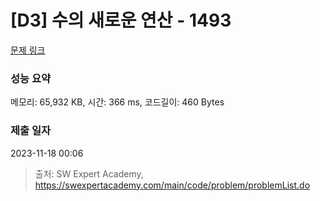 # [D3] 수의 새로운 연산 - 1493 

[문제 링크](https://swexpertacademy.com/main/code/problem/problemDetail.do?contestProbId=AV2b-QGqADMBBASw) 

### 성능 요약

메모리: 65,932 KB, 시간: 366 ms, 코드길이: 460 Bytes

### 제출 일자

2023-11-18 00:06



> 출처: SW Expert Academy, https://swexpertacademy.com/main/code/problem/problemList.do